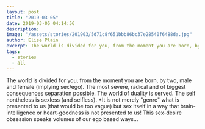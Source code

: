 ```yaml
---
layout: post
title: "2019-03-05"
date: 2019-03-05 04:14:56
description: 
image: "/assets/stories/201903/5d71c8f651bbb86bc37e28540f6488da.jpg"
author: Elise Plain
excerpt: The world is divided for you, from the moment you are born, by two, male and female (implying sex/ego). The most severe, radical and of biggest consequences separation possible. The world of duality is served. The self nontheless is sexless (and selfless). *It is not merely &#34;genre&#34; what is presented to us (that would be too vague) but sex itself in a way that brain-intelligence or heart-goodness is not presented to us! This sex-desire obsession speaks volumes of our ego based ways...
tags: 
  - stories
  - all
---
```


The world is divided for you, from the moment you are born, by two, male and female (implying sex/ego). The most severe, radical and of biggest consequences separation possible. The world of duality is served. The self nontheless is sexless (and selfless). *It is not merely &#34;genre&#34; what is presented to us (that would be too vague) but sex itself in a way that brain-intelligence or heart-goodness is not presented to us! This sex-desire obsession speaks volumes of our ego based ways...
<p></p>
